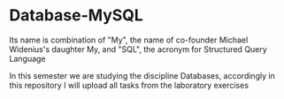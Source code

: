 # Database-MySQL
Its name is combination of "My", the name of co-founder Michael Widenius's daughter My, and "SQL", the acronym for Structured Query Language

In this semester we are studying the discipline Databases, accordingly in this repository I will upload all tasks from the laboratory exercises

